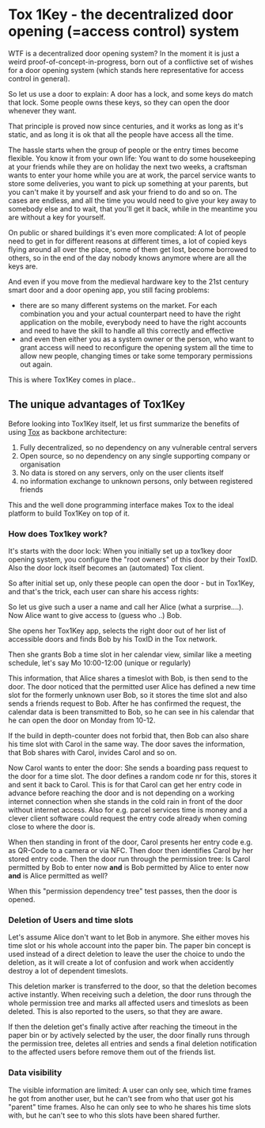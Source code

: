 # Tox 1Key - the decentralized door opening (=access control) system

WTF is a decentralized door opening system? In the moment it is just a weird proof-of-concept-in-progress, born out of a conflictive set of wishes for a door opening system (which stands here representative for access control in general).

So let us use a door to explain: A door has a lock, and some keys do match that lock. Some people owns these keys, so they can open the door whenever they want.

That principle is proved now since centuries, and it works as long as it's static, and as long it is ok that all the people have access all the time.



The hassle starts when the group of people or the entry times become flexible. You know it from your own life: You want to do some housekeeping at your friends while they are on holiday the next two weeks, a craftsman wants to enter your home while you are at work, the parcel service wants to store some deliveries, you want to pick up something at your parents, but you can't make it by yourself and ask your friend to do and so on. The cases are endless, and all the time you would need to give your key away to somebody else and to wait, that you'll get it back, while in the meantime you are without a key for yourself.

On public or shared buildings it's even more complicated: A lot of people need to get in for different reasons at different times, a lot of copied keys flying around all over the place, some of them get lost, become borrowed to others, so in the end of the day nobody knows anymore where are all the keys are.

And even if you move from the medieval hardware key to the 21st century smart door and a door opening app, you still facing problems:
- there are so many different systems on the market. For each combination you and your actual counterpart need to have the right application on the mobile, everybody need to have the right accounts and need to have the skill to handle all this correctly and effective
- and even then either you as a system owner or the person, who want to grant access will need to reconfigure the opening system all the time to allow new people, changing times or take some temporary permissions out again.


This is where Tox1Key comes in place..

## The unique advantages of Tox1Key
Before looking into Tox1Key itself, let us first summarize the benefits of using [Tox](https://tox.org) as backbone architecture:
1. Fully decentralized, so no dependency on any vulnerable central servers
2. Open source, so no dependency on any single supporting company or organisation
3. No data is stored on any servers, only on the user clients itself
4. no information exchange to unknown persons, only between registered friends

This and the well done programming interface makes Tox to the ideal platform to build Tox1Key on top of it.

### How does Tox1key work?  
It's starts with the door lock: When you initially set up a tox1key door opening system, you configure the "root owners" of this door by their ToxID. Also the door lock itself becomes an (automated) Tox client.

So after initial set up, only these people can open the door - but in Tox1Key, and that's the trick, each user can share his access rights:

So let us give such a user a name and call her Alice (what a surprise....). Now Alice want to give access to (guess who ..) Bob.

She opens her Tox1Key app, selects the right door out of her list of accessible doors and finds Bob by his ToxID in the Tox network.

Then she grants Bob a time slot in her calendar view, similar like a meeting schedule, let's say Mo 10:00-12:00 (unique or regularly)

This information, that Alice shares a timeslot with Bob, is then send to the door. The door noticed that the permitted user Alice has defined a new time slot for the formerly unknown user Bob, so it stores the time slot and also sends a friends request to Bob. After he has confirmed the request, the calendar data is been transmitted to Bob, so he can see in his calendar that he can open the door on Monday from 10-12.

If the build in depth-counter does not forbid that, then Bob can also share his time slot with Carol in the same way. The door saves the information, that Bob shares with Carol, invides Carol and so on.

Now Carol wants to enter the door: She sends a boarding pass request to the door for a time slot. The door defines a random code nr for this, stores it and sent it back to Carol. This is for that Carol can get her entry code in advance before reaching the door and is not depending on a working internet connection when she stands in the cold rain in front of the door without internet access. Also for e.g. parcel services time is money and a clever client software could request the entry code already when coming close to where the door is.


When then standing in front of the door, Carol presents her entry code e.g. as QR-Code to a camera or via NFC. Then door then identifies Carol by her stored entry code. Then the door run through the permission tree: Is Carol permitted by Bob to enter now **and** is Bob permitted by Alice to enter now **and** is Alice permitted as well?

When this "permission dependency tree" test passes, then the door is opened.

### Deletion of Users and time slots
Let's assume Alice don't want to let Bob in anymore. She either moves his time slot or his whole account into the paper bin. The paper bin concept is used instead of a direct deletion to leave the user the choice to undo the deletion, as it will create a lot of confusion and work when accidently destroy a lot of dependent timeslots.

This deletion marker is transferred to the door, so that the deletion becomes active instantly. When receiving such a deletion, the door runs through the whole permission tree and marks all affected users and timeslots as been deleted. This is also reported to the users, so that they are aware.


If then the deletion get's finally active after reaching the timeout in the paper bin or by actively selected by the user, the door finally runs through the permission tree, deletes all entries and sends a final deletion notification to the affected users before remove them out of the friends list.



### Data visibility
The visible information are limited: A user can only see, which time frames he got from another user, but he can't see from who that user got his "parent" time frames. Also he can only see to who he shares his time slots with, but he can't see to who this slots have been shared further.

